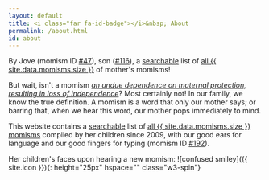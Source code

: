 ```yaml
---
layout: default
title: <i class="far fa-id-badge"></i>&nbsp; About
permalink: /about.html
id: about
---
```

By Jove (momism ID [#47](/list.html#momism_id47)), son ([#116](/list.html#momism_id116)), a [searchable](search.html) list of [all {{ site.data.momisms.size }}](list.html) of mother's momisms!

But wait, isn't a momism [_an undue dependence on maternal protection, resulting in loss of independence_](https://www.dictionary.com/browse/momism)? Most certainly not! In our family, we know the true definition. A momism is a word that only our mother says; or barring that, when we hear this word, our mother pops immediately to mind.

This website contains a [searchable](/search.html) list of [all {{ site.data.momisms.size }} momisms](/list.html) compiled by her children since 2009, with our good ears for language and our good fingers for typing (momism ID [#192](/list.html#momism_id192)).

Her children's faces upon hearing a new momism: ![confused smiley]({{ site.icon }}){: height="25px" hspace="" class="w3-spin"}
